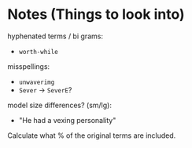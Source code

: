 # Notes (Things to look into)

hyphenated terms / bi grams:
- `worth-while`

misspellings:
- `unwaverimg`
- `Sever` → `SeverE`?

model size differences? (sm/lg):
 - "He had a vexing personality"

Calculate what % of the original terms are included.